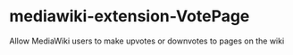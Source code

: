 # mediawiki-extension-VotePage
Allow MediaWiki users to make upvotes or downvotes to pages on the wiki
